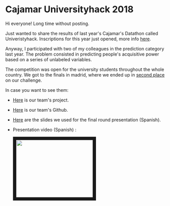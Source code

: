 # Cajamar Universityhack 2018

Hi everyone! Long time without posting.

Just wanted to share the results of last year's Cajamar's Datathon called Univeristyhack. Inscriptions for this year just opened, more info [here](http://www.cajamardatalab.com/datathon-cajamar-universityhack-2019/).

Anyway, I participated with two of my colleagues in the prediction category last year. The problem consisted in predicting people's acquisitive power based on a series of unlabeled variables.

The competition was open for the university students throughout the whole country. We got to the finals in madrid, where we ended up in [second place](http://www.cajamardatalab.com/datathon-cajamar-universityhack-2018/ganadores/) on our challenge.

In case you want to see them:

* [Here](https://github.com/AlwaysLearningDeeper/Salesforce-Predictive-Modelling) is our team's project.

* [Here](https://github.com/AlwaysLearningDeeper) is our team's Github.

* [Here](http://www.cajamardatalab.com/datathon-cajamar-universityhack-2018/ganadores/Predictive_Modelling_-_Always_Learning_Deeper_(UPV).pdf) are the slides we used for the final round presentation (Spanish).

* Presentation video (Spanish) : 

    <a href="http://www.youtube.com/watch?feature=player_embedded&v=uVVfLmJeYh8&feature=youtu.be&t=1h05m27s" target="_blank"><img src="http://img.youtube.com/vi/uVVfLmJeYh8/3.jpg"  alt="" width="240" height="180" border="10" /></a>
